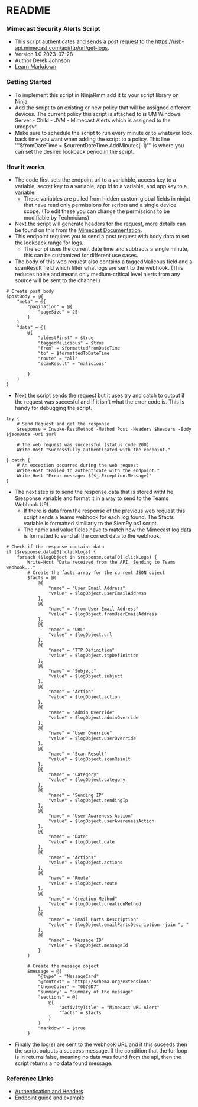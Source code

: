 # README #

### Mimecast Security Alerts Script ###

* This script authenticates and sends a post request to the https://usb-api.mimecast.com/api/ttp/url/get-logs.
* Version 1.0 2023-07-28
* Author Derek Johnson
* [Learn Markdown](https://bitbucket.org/tutorials/markdowndemo)

### Getting Started ###

 - To implement this script in NinjaRmm add it to your script library on Ninja.
 - Add the script to an existing or new policy that will be assigned different devices. The current policy this script is attached to is UM Windows Server - Child - JVM - Mimecast Alerts which is assigned to the umopsvr.
 - Make sure to schedule the script to run every minute or to whatever look back time you want when adding the script to a policy. This line '''$fromDateTime = $currentDateTime.AddMinutes(-1)''' is where you can set the desired lookback period in the script.

### How it works ###

* The code first sets the endpoint url to a variahble, access key to a variable, secret key to a variable, app id to a variable, and app key to a variable.
    * These variables are pulled from hidden custom global fields in ninjat that have read only permissions for scripts and a single device scope. (To edit these you can change the permissions to be modifiable by Technicians) 
* Next the script will generate headers for the request, more details can be found on this from the [Mimecast Documentation](https://integrations.mimecast.com/documentation/api-overview/authorization/). 
* This endpoint requires you to send a post request with body data to set the lookback range for logs. 
	* The script uses the current date time and subtracts a single minute, this can be customized for different use cases.
* The body of this web request also contains a taggedMalicous field and a scanResult field which filter what logs are sent to the webhook. (This reduces noise and means only medium-critical level alerts from any source will be sent to the channel.)

```
# Create post body
$postBody = @{
    "meta" = @{
        "pagination" = @{
            "pageSize" = 25
        }
    }
    "data" = @(
        @{
            "oldestFirst" = $true
            "taggedMalicious" = $true
            "from" = $formattedFromDateTime
            "to" = $formattedToDateTime
            "route" = "all"
            "scanResult" = "malicious"

        }
    )
}
```

* Next the script sends the request but it uses try and catch to output if the request was succesful and if it isn't what the error code is. This is handy for debugging the script.

```
try {
    # Send Request and get the response
    $response = Invoke-RestMethod -Method Post -Headers $headers -Body $jsonData -Uri $url

    # The web request was successful (status code 200)
    Write-Host "Successfully authenticated with the endpoint."

} catch {
    # An exception occurred during the web request
    Write-Host "Failed to authenticate with the endpoint."
    Write-Host "Error message: $($_.Exception.Message)"
}
```

* The next step is to send the response.data that is stored witht he $response variable and format it in a way to send to the Teams Webhook URL.
	* If there is data from the response of the previous web request this script sends a teams webhook for each log found. The $facts variable is formatted similiarly to the SiemPy.ps1 script. 
	* The name and value fields have to match how the Mimecast log data is formatted to send all the correct data to the webhook.
    
```
# Check if the response contains data
if ($response.data[0].clickLogs) {
    foreach ($logObject in $response.data[0].clickLogs) {
        Write-Host "Data received from the API. Sending to Teams webhook..."
        # Create the facts array for the current JSON object
        $facts = @(
            @{
                "name" = "User Email Address"
                "value" = $logObject.userEmailAddress
            },
            @{
                "name" = "From User Email Address"
                "value" = $logObject.fromUserEmailAddress
            },
            @{
                "name" = "URL"
                "value" = $logObject.url
            },
            @{
                "name" = "TTP Definition"
                "value" = $logObject.ttpDefinition
            },
            @{
                "name" = "Subject"
                "value" = $logObject.subject
            },
            @{
                "name" = "Action"
                "value" = $logObject.action
            },
            @{
                "name" = "Admin Override"
                "value" = $logObject.adminOverride
            },
            @{
                "name" = "User Override"
                "value" = $logObject.userOverride
            },
            @{
                "name" = "Scan Result"
                "value" = $logObject.scanResult
            },
            @{
                "name" = "Category"
                "value" = $logObject.category
            },
            @{
                "name" = "Sending IP"
                "value" = $logObject.sendingIp
            },
            @{
                "name" = "User Awareness Action"
                "value" = $logObject.userAwarenessAction
            },
            @{
                "name" = "Date"
                "value" = $logObject.date
            },
            @{
                "name" = "Actions"
                "value" = $logObject.actions
            },
            @{
                "name" = "Route"
                "value" = $logObject.route
            },
            @{
                "name" = "Creation Method"
                "value" = $logObject.creationMethod
            },
            @{
                "name" = "Email Parts Description"
                "value" = $logObject.emailPartsDescription -join ", "
            },
            @{
                "name" = "Message ID"
                "value" = $logObject.messageId
            }
        )

        # Create the message object
        $message = @{
            "@type" = "MessageCard"
            "@context" = "http://schema.org/extensions"
            "themeColor" = "0076D7"
            "summary" = "Summary of the message"
            "sections" = @(
                @{
                    "activityTitle" = "Mimecast URL Alert"
                    "facts" = $facts
                }
            )
            "markdown" = $true
        }
```

* Finally the log(s) are sent to the webhook URL and if this suceeds then the script outputs a success message. If the condition that the for loop is in returns false, meaning no data was found from the api, then the script returns a no data found message.

### Reference Links ###
* [Authentication and Headers](https://integrations.mimecast.com/documentation/api-overview/authentication-scripts-server-apps/)
* [Endpoint guide and example](https://integrations.mimecast.com/documentation/endpoint-reference/logs-and-statistics/get-ttp-url-logs/)
